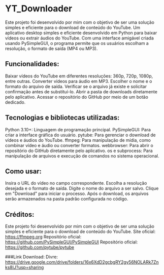 # YT_Downloader
Este projeto foi desenvolvido por mim com o objetivo de ser uma solução simples e eficiente para o download de conteúdo do YouTube.
Um aplicativo desktop simples e eficiente desenvolvido em Python para baixar vídeos ou extrair áudios do YouTube. Com uma interface amigável criada usando PySimpleGUI, o programa permite que os usuários escolham a resolução, o formato de saída (MP4 ou MP3).

## Funcionalidades:
Baixar vídeos do YouTube em diferentes resoluções: 360p, 720p, 1080p, entre outras.
Converter vídeos para áudio em MP3.
Escolher o nome e o formato do arquivo de saída.
Verificar se o arquivo já existe e solicitar confirmação antes de substituí-lo.
Abrir a pasta de downloads diretamente pelo aplicativo.
Acessar o repositório do GitHub por meio de um botão dedicado.

## Tecnologias e bibliotecas utilizadas:
Python 3.10+: Linguagem de programação principal.
PySimpleGUI: Para criar a interface gráfica do usuário.
pytube: Para gerenciar o download de vídeos e áudios do YouTube.
ffmpeg: Para manipulação de mídia, como combinar vídeo e áudio ou converter formatos.
webbrowser: Para abrir o repositório do GitHub diretamente pelo aplicativo.
os e subprocess: Para manipulação de arquivos e execução de comandos no sistema operacional.

## Como usar:
Insira o URL do vídeo no campo correspondente.
Escolha a resolução desejada e o formato de saída.
Digite o nome do arquivo a ser salvo.
Clique em "Download" para iniciar o processo.
Após o download, os arquivos serão armazenados na pasta padrão configurada no código.

## Créditos:
Este projeto foi desenvolvido por mim com o objetivo de ser uma solução simples e eficiente para o download de conteúdo do YouTube.
Site oficial: https://ffmpeg.org
Repositório oficial: https://github.com/PySimpleGUI/PySimpleGUI
Repositório oficial: https://github.com/pytube/pytube


###Link Download:
Divre: https://drive.google.com/drive/folders/16x6XdD2gcbgRY2gy56NOLARk7Znks8IJ?usp=sharing
